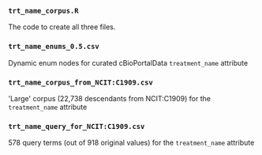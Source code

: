 ### `trt_name_corpus.R`
The code to create all three files.

### `trt_name_enums_0.5.csv`
Dynamic enum nodes for curated cBioPortalData `treatment_name` attribute

### `trt_name_corpus_from_NCIT:C1909.csv`
'Large' corpus (22,738 descendants from NCIT:C1909) for the `treatment_name` attribute

### `trt_name_query_for_NCIT:C1909.csv`
578 query terms (out of 918 original values) for the `treatment_name` attribute